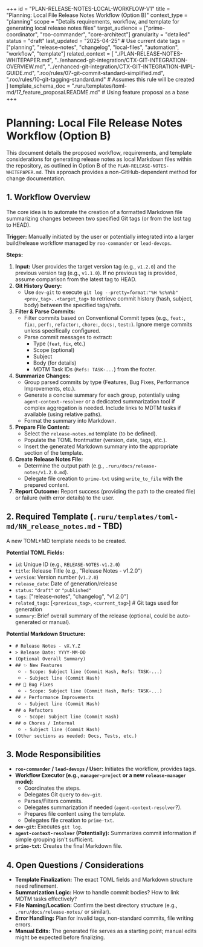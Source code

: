 +++
id = "PLAN-RELEASE-NOTES-LOCAL-WORKFLOW-V1"
title = "Planning: Local File Release Notes Workflow (Option B)"
context_type = "planning"
scope = "Details requirements, workflow, and template for generating local release notes files"
target_audience = ["prime-coordinator", "roo-commander", "core-architect"]
granularity = "detailed"
status = "draft"
last_updated = "2025-04-25" # Use current date
tags = ["planning", "release-notes", "changelog", "local-files", "automation", "workflow", "template"]
related_context = [
    "./PLAN-RELEASE-NOTES-WHITEPAPER.md",
    "../enhanced-git-integration/CTX-GIT-INTEGRATION-OVERVIEW.md",
    "../enhanced-git-integration/CTX-GIT-INTEGRATION-IMPL-GUIDE.md",
    ".roo/rules/07-git-commit-standard-simplified.md",
    ".roo/rules/10-git-tagging-standard.md" # Assumes this rule will be created
    ]
template_schema_doc = ".ruru/templates/toml-md/17_feature_proposal.README.md" # Using feature proposal as a base
+++

# Planning: Local File Release Notes Workflow (Option B)

This document details the proposed workflow, requirements, and template considerations for generating release notes as local Markdown files within the repository, as outlined in Option B of the `PLAN-RELEASE-NOTES-WHITEPAPER.md`. This approach provides a non-GitHub-dependent method for change documentation.

## 1. Workflow Overview

The core idea is to automate the creation of a formatted Markdown file summarizing changes between two specified Git tags (or from the last tag to HEAD).

**Trigger:** Manually initiated by the user or potentially integrated into a larger build/release workflow managed by `roo-commander` or `lead-devops`.

**Steps:**

1.  **Input:** User provides the target version tag (e.g., `v1.2.0`) and the previous version tag (e.g., `v1.1.0`). If no previous tag is provided, assume comparison from the latest tag to HEAD.
2.  **Git History Query:**
    *   Use `dev-git` to execute `git log --pretty=format:"%H %s%n%b" <prev_tag>..<target_tag>` to retrieve commit history (hash, subject, body) between the specified tags/refs.
3.  **Filter & Parse Commits:**
    *   Filter commits based on Conventional Commit types (e.g., `feat:`, `fix:`, `perf:`, `refactor:`, `chore:`, `docs:`, `test:`). Ignore merge commits unless specifically configured.
    *   Parse commit messages to extract:
        *   Type (`feat`, `fix`, etc.)
        *   Scope (optional)
        *   Subject
        *   Body (for details)
        *   MDTM Task IDs (`Refs: TASK-...`) from the footer.
4.  **Summarize Changes:**
    *   Group parsed commits by type (Features, Bug Fixes, Performance Improvements, etc.).
    *   Generate a concise summary for each group, potentially using `agent-context-resolver` or a dedicated summarization tool if complex aggregation is needed. Include links to MDTM tasks if available (using relative paths).
    *   Format the summary into Markdown.
5.  **Prepare File Content:**
    *   Select the `release-notes.md` template (to be defined).
    *   Populate the TOML frontmatter (version, date, tags, etc.).
    *   Insert the generated Markdown summary into the appropriate section of the template.
6.  **Create Release Notes File:**
    *   Determine the output path (e.g., `.ruru/docs/release-notes/v1.2.0.md`).
    *   Delegate file creation to `prime-txt` using `write_to_file` with the prepared content.
7.  **Report Outcome:** Report success (providing the path to the created file) or failure (with error details) to the user.

## 2. Required Template (`.ruru/templates/toml-md/NN_release_notes.md` - TBD)

A new TOML+MD template needs to be created.

**Potential TOML Fields:**

*   `id`: Unique ID (e.g., `RELEASE-NOTES-v1.2.0`)
*   `title`: Release Title (e.g., "Release Notes - v1.2.0")
*   `version`: Version number (`v1.2.0`)
*   `release_date`: Date of generation/release
*   `status`: `"draft"` or `"published"`
*   `tags`: ["release-notes", "changelog", "v1.2.0"]
*   `related_tags`: [`<previous_tag>`, `<current_tag>`] # Git tags used for generation
*   `summary`: Brief overall summary of the release (optional, could be auto-generated or manual).

**Potential Markdown Structure:**

*   `# Release Notes - vX.Y.Z`
*   `> Release Date: YYYY-MM-DD`
*   `(Optional Overall Summary)`
*   `## ✨ New Features`
    *   `- Scope: Subject line (Commit Hash, Refs: TASK-...)`
    *   `- Subject line (Commit Hash)`
*   `## 🐛 Bug Fixes`
    *   `- Scope: Subject line (Commit Hash, Refs: TASK-...)`
*   `## ⚡ Performance Improvements`
    *   `- Subject line (Commit Hash)`
*   `## ♻️ Refactors`
    *   `- Scope: Subject line (Commit Hash)`
*   `## ⚙️ Chores / Internal`
    *   `- Subject line (Commit Hash)`
*   `(Other sections as needed: Docs, Tests, etc.)`

## 3. Mode Responsibilities

*   **`roo-commander` / `lead-devops` / User:** Initiates the workflow, provides tags.
*   **Workflow Executor (e.g., `manager-project` or a new `release-manager` mode):**
    *   Coordinates the steps.
    *   Delegates Git query to `dev-git`.
    *   Parses/Filters commits.
    *   Delegates summarization if needed (`agent-context-resolver`?).
    *   Prepares file content using the template.
    *   Delegates file creation to `prime-txt`.
*   **`dev-git`:** Executes `git log`.
*   **`agent-context-resolver` (Potentially):** Summarizes commit information if simple grouping isn't sufficient.
*   **`prime-txt`:** Creates the final Markdown file.

## 4. Open Questions / Considerations

*   **Template Finalization:** The exact TOML fields and Markdown structure need refinement.
*   **Summarization Logic:** How to handle commit bodies? How to link MDTM tasks effectively?
*   **File Naming/Location:** Confirm the best directory structure (e.g., `.ruru/docs/release-notes/` or similar).
*   **Error Handling:** Plan for invalid tags, non-standard commits, file writing errors.
*   **Manual Edits:** The generated file serves as a starting point; manual edits might be expected before finalizing.